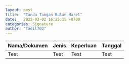 ```yaml
---
layout: post
title:  "Tanda Tangan Bulan Maret"
date:   2022-03-02 16:25:15 +0700
categories: Signature
author: "fadil703"
---
```


| Nama/Dokumen | Jenis | Keperluan | Tanggal |
| ------ | ------ | ------ | ------ |
| Test | Test | Test | Test |